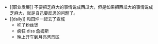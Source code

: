 - [[职业发展]] 不要把芝麻大的事情说成西瓜大，但是如果把西瓜大的事情说成芝麻大，就是自己要反思的问题了。
- [[daily]] 和田坤一起去了宣城
	- 吃了粉丝煲
	- 疯狂 diss 詹姆斯
	- 晚上开车到月亮湾景区